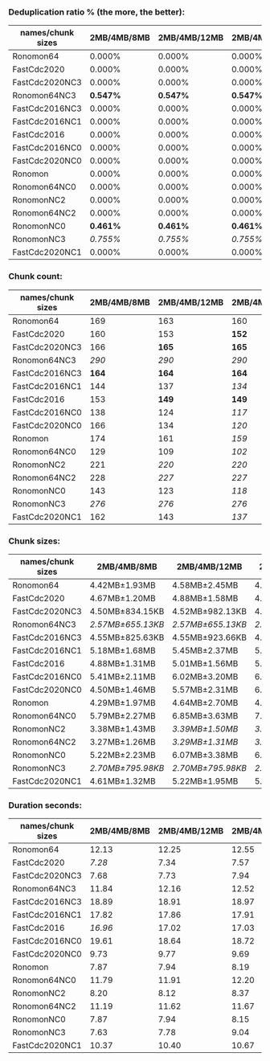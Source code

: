 ### Deduplication ratio % (the more, the better):

| names/chunk sizes | 2MB/4MB/8MB | 2MB/4MB/12MB | 2MB/4MB/16MB | 1MB/4MB/16MB | 2MB/4MB/5MB | 2MB/4MB/6MB | 2MB/4MB/7MB | 3MB/4MB/6MB | 2MB/4MB/20MB | 2MB/4MB/32MB |
| --------------- | --------- | ---------- | ---------- | ---------- | --------- | --------- | --------- | --------- | ---------- | ---------- |
| Ronomon64       | 0.000%    | 0.000%     | 0.000%     | 0.000%     | **0.420%** | 0.000%    | 0.000%    | **0.420%** | 0.000%     | 0.000%     |
| FastCdc2020     | 0.000%    | 0.000%     | 0.000%     | 0.000%     | 0.000%    | 0.000%    | 0.000%    | 0.000%    | 0.000%     | 0.000%     |
| FastCdc2020NC3  | 0.000%    | 0.000%     | 0.000%     | 0.000%     | 0.000%    | 0.000%    | 0.000%    | 0.000%    | 0.000%     | 0.000%     |
| Ronomon64NC3    | **0.547%** | **0.547%** | **0.547%** | 0.417%     | **0.547%** | **0.547%** | **0.547%** | 0.000%    | **0.547%** | **0.547%** |
| FastCdc2016NC3  | 0.000%    | 0.000%     | 0.000%     | 0.000%     | 0.000%    | 0.000%    | 0.000%    | 0.000%    | 0.000%     | 0.000%     |
| FastCdc2016NC1  | 0.000%    | 0.000%     | 0.000%     | 0.000%     | 0.000%    | 0.000%    | 0.000%    | 0.000%    | 0.000%     | 0.000%     |
| FastCdc2016     | 0.000%    | 0.000%     | 0.000%     | 0.000%     | 0.000%    | 0.000%    | 0.000%    | 0.000%    | 0.000%     | 0.000%     |
| FastCdc2016NC0  | 0.000%    | 0.000%     | 0.000%     | 0.000%     | 0.000%    | 0.000%    | 0.000%    | 0.000%    | 0.000%     | 0.000%     |
| FastCdc2020NC0  | 0.000%    | 0.000%     | 0.000%     | 0.000%     | 0.000%    | 0.000%    | 0.000%    | 0.000%    | 0.000%     | 0.000%     |
| Ronomon         | 0.000%    | 0.000%     | 0.000%     | 0.000%     | 0.000%    | 0.000%    | 0.000%    | 0.000%    | 0.000%     | 0.000%     |
| Ronomon64NC0    | 0.000%    | 0.000%     | 0.000%     | 0.000%     | 0.000%    | 0.000%    | 0.000%    | 0.000%    | 0.000%     | 0.000%     |
| RonomonNC2      | 0.000%    | 0.000%     | 0.000%     | 0.000%     | 0.000%    | 0.000%    | 0.000%    | 0.000%    | 0.000%     | 0.000%     |
| Ronomon64NC2    | 0.000%    | 0.000%     | 0.000%     | 0.000%     | 0.000%    | 0.000%    | 0.000%    | **0.420%** | 0.000%     | 0.000%     |
| RonomonNC0      | **0.461%** | **0.461%** | **0.461%** | **0.461%** | 0.000%    | 0.000%    | **0.461%** | 0.000%    | **0.461%** | **0.461%** |
| RonomonNC3      | *0.755%*  | *0.755%*   | *0.755%*   | **0.877%** | *0.755%*  | *0.755%*  | *0.755%*  | 0.000%    | *0.755%*   | *0.755%*   |
| FastCdc2020NC1  | 0.000%    | 0.000%     | 0.000%     | 0.000%     | 0.000%    | 0.000%    | 0.000%    | 0.000%    | 0.000%     | 0.000%     |

### Chunk count:

| names/chunk sizes | 2MB/4MB/8MB | 2MB/4MB/12MB | 2MB/4MB/16MB | 1MB/4MB/16MB | 2MB/4MB/5MB | 2MB/4MB/6MB | 2MB/4MB/7MB | 3MB/4MB/6MB | 2MB/4MB/20MB | 2MB/4MB/32MB |
| --------------- | --------- | ---------- | ---------- | ---------- | --------- | --------- | --------- | --------- | ---------- | ---------- |
| Ronomon64       | 169       | 163        | 160        | 161        | 199       | 188       | 178       | **159**   | **159**    | **159**    |
| FastCdc2020     | 160       | 153        | **152**    | 159        | 213       | 179       | 167       | 174       | **152**    | **152**    |
| FastCdc2020NC3  | 166       | **165**    | **165**    | 169        | 193       | 171       | 169       | 169       | **165**    | **165**    |
| Ronomon64NC3    | *290*     | *290*      | *290*      | *249*      | 291       | *290*     | *290*     | **211**   | *290*      | *290*      |
| FastCdc2016NC3  | **164**   | **164**    | **164**    | 166        | 171       | 166       | 166       | 165       | **164**    | **164**    |
| FastCdc2016NC1  | 144       | 137        | *134*      | 144        | 170       | 154       | 147       | 145       | **133**    | **133**    |
| FastCdc2016     | 153       | **149**    | **149**    | 154        | 168       | 160       | 156       | 156       | **149**    | **149**    |
| FastCdc2016NC0  | 138       | 124        | *117*      | 144        | 179       | 160       | 145       | 144       | *113*      | **112**    |
| FastCdc2020NC0  | 166       | 134        | *120*      | 146        | 257       | 208       | 187       | 203       | *114*      | **113**    |
| Ronomon         | 174       | 161        | *159*      | 163        | 194       | 183       | 178       | **157**   | *159*      | *159*      |
| Ronomon64NC0    | 129       | 109        | *102*      | 122        | 173       | 154       | 142       | 141       | *97*       | **91**     |
| RonomonNC2      | 221       | *220*      | *220*      | *203*      | 235       | 226       | 222       | **175**   | *220*      | *220*      |
| Ronomon64NC2    | 228       | *227*      | *227*      | *206*      | 237       | 233       | 230       | **181**   | *227*      | *227*      |
| RonomonNC0      | 143       | 123        | *118*      | 135        | 181       | 159       | 151       | 145       | **115**    | **115**    |
| RonomonNC3      | *276*     | *276*      | *276*      | *241*      | 278       | 277       | *276*     | **204**   | *276*      | *276*      |
| FastCdc2020NC1  | 162       | 143        | *137*      | 147        | 232       | 189       | 175       | 186       | *135*      | **134**    |

### Chunk sizes:

| names/chunk sizes | 2MB/4MB/8MB      | 2MB/4MB/12MB     | 2MB/4MB/16MB     | 1MB/4MB/16MB     | 2MB/4MB/5MB        | 2MB/4MB/6MB        | 2MB/4MB/7MB      | 3MB/4MB/6MB         | 2MB/4MB/20MB     | 2MB/4MB/32MB     |
| --------------- | ---------------- | ---------------- | ---------------- | ---------------- | ------------------ | ------------------ | ---------------- | ------------------- | ---------------- | ---------------- |
| Ronomon64       | 4.42MB±1.93MB    | 4.58MB±2.45MB    | 4.67MB±2.75MB    | 4.64MB±2.75MB    | *3.75MB±1.09MB*    | **3.97MB±1.41MB**  | *4.19MB±1.78MB*  | 4.69MB±1.16MB       | 4.69MB±2.88MB    | 4.69MB±2.89MB    |
| FastCdc2020     | 4.67MB±1.20MB    | 4.88MB±1.58MB    | 4.91MB±1.74MB    | 4.69MB±1.89MB    | 3.50MB±1018.93KB   | **4.17MB±938.55KB** | *4.47MB±1.08MB*  | *4.29MB±843.70KB*   | 4.91MB±1.74MB    | 4.91MB±1.74MB    |
| FastCdc2020NC3  | 4.50MB±834.15KB  | 4.52MB±982.13KB  | 4.52MB±982.13KB  | *4.42MB±1.12MB*  | **3.87MB±878.28KB** | *4.37MB±727.71KB*  | *4.42MB±726.37KB* | *4.42MB±643.34KB*   | 4.52MB±982.13KB  | 4.52MB±982.13KB  |
| Ronomon64NC3    | *2.57MB±655.13KB* | *2.57MB±655.13KB* | *2.57MB±655.13KB* | *3.00MB±656.71KB* | 2.57MB±594.72KB    | *2.57MB±617.93KB*  | *2.57MB±639.75KB* | **3.54MB±610.53KB** | *2.57MB±655.13KB* | *2.57MB±655.13KB* |
| FastCdc2016NC3  | 4.55MB±825.63KB  | 4.55MB±923.66KB  | 4.55MB±923.66KB  | *4.50MB±997.66KB* | **4.37MB±570.57KB** | *4.50MB±616.36KB*  | *4.50MB±684.76KB* | 4.52MB±558.98KB     | 4.55MB±923.66KB  | 4.55MB±923.66KB  |
| FastCdc2016NC1  | 5.18MB±1.68MB    | 5.45MB±2.37MB    | 5.57MB±2.83MB    | 5.18MB±2.88MB    | **4.39MB±915.01KB** | *4.85MB±1.13MB*    | *5.08MB±1.46MB*  | 5.15MB±848.60KB     | 5.61MB±3.09MB    | 5.61MB±3.11MB    |
| FastCdc2016     | 4.88MB±1.31MB    | 5.01MB±1.56MB    | 5.01MB±1.64MB    | 4.85MB±1.76MB    | **4.44MB±728.79KB** | *4.67MB±901.66KB*  | *4.78MB±1.13MB*  | *4.78MB±800.11KB*   | 5.01MB±1.64MB    | 5.01MB±1.64MB    |
| FastCdc2016NC0  | 5.41MB±2.11MB    | 6.02MB±3.20MB    | 6.38MB±3.95MB    | 5.18MB±4.08MB    | **4.17MB±1.04MB**  | *4.67MB±1.48MB*    | *5.15MB±1.76MB*  | 5.18MB±1.02MB       | 6.61MB±4.34MB    | 6.66MB±4.59MB    |
| FastCdc2020NC0  | 4.50MB±1.46MB    | 5.57MB±2.31MB    | 6.22MB±3.38MB    | 5.11MB±3.57MB    | 2.90MB±744.89KB    | *3.59MB±1.01MB*    | **3.99MB±1.10MB** | *3.68MB±979.67KB*   | 6.55MB±4.30MB    | 6.61MB±4.61MB    |
| Ronomon         | 4.29MB±1.97MB    | 4.64MB±2.70MB    | 4.69MB±2.89MB    | 4.58MB±3.03MB    | *3.85MB±1.11MB*    | **4.08MB±1.47MB**  | *4.19MB±1.72MB*  | 4.75MB±1.15MB       | 4.69MB±2.91MB    | 4.69MB±2.91MB    |
| Ronomon64NC0    | 5.79MB±2.27MB    | 6.85MB±3.63MB    | 7.32MB±4.63MB    | 6.12MB±4.76MB    | **4.31MB±1.03MB**  | *4.85MB±1.50MB*    | *5.26MB±1.91MB*  | 5.29MB±1.15MB       | 7.70MB±5.59MB    | 8.20MB±6.85MB    |
| RonomonNC2      | 3.38MB±1.43MB    | *3.39MB±1.50MB*  | *3.39MB±1.50MB*  | *3.68MB±1.57MB*  | 3.18MB±1.01MB      | 3.30MB±1.24MB      | 3.36MB±1.35MB    | **4.27MB±1.08MB**   | *3.39MB±1.50MB*  | *3.39MB±1.50MB*  |
| Ronomon64NC2    | 3.27MB±1.26MB    | *3.29MB±1.31MB*  | *3.29MB±1.31MB*  | *3.62MB±1.38MB*  | 3.15MB±959.53KB    | 3.20MB±1.12MB      | 3.25MB±1.23MB    | **4.12MB±1015.23KB** | *3.29MB±1.31MB*  | *3.29MB±1.31MB*  |
| RonomonNC0      | 5.22MB±2.23MB    | 6.07MB±3.38MB    | 6.33MB±4.00MB    | 5.53MB±4.14MB    | **4.12MB±1.11MB**  | *4.69MB±1.47MB*    | *4.94MB±1.85MB*  | 5.15MB±1.13MB       | 6.49MB±4.38MB    | 6.49MB±4.71MB    |
| RonomonNC3      | *2.70MB±795.98KB* | *2.70MB±795.98KB* | *2.70MB±795.98KB* | *3.10MB±896.87KB* | 2.68MB±701.86KB    | 2.69MB±759.00KB    | *2.70MB±781.71KB* | **3.66MB±757.00KB** | *2.70MB±795.98KB* | *2.70MB±795.98KB* |
| FastCdc2020NC1  | 4.61MB±1.32MB    | 5.22MB±1.95MB    | 5.45MB±2.54MB    | 5.08MB±2.62MB    | 3.22MB±947.93KB    | *3.95MB±1.08MB*    | *4.27MB±1.15MB*  | **4.01MB±1007.86KB** | 5.53MB±2.90MB    | 5.57MB±3.13MB    |

### Duration seconds:

| names/chunk sizes | 2MB/4MB/8MB | 2MB/4MB/12MB | 2MB/4MB/16MB | 1MB/4MB/16MB | 2MB/4MB/5MB | 2MB/4MB/6MB | 2MB/4MB/7MB | 3MB/4MB/6MB | 2MB/4MB/20MB | 2MB/4MB/32MB |
| --------------- | --------- | ---------- | ---------- | ---------- | --------- | --------- | --------- | --------- | ---------- | ---------- |
| Ronomon64       | 12.13     | 12.25      | 12.55      | 12.88      | *12.03*   | *12.04*   | 12.14     | **12.00** | 12.63      | 13.23      |
| FastCdc2020     | *7.28*    | 7.34       | 7.57       | 7.74       | 7.31      | *7.24*    | 7.35      | **7.21**  | 7.67       | 8.05       |
| FastCdc2020NC3  | 7.68      | 7.73       | 7.94       | 8.14       | *7.53*    | *7.53*    | 7.55      | **7.48**  | 7.98       | 8.48       |
| Ronomon64NC3    | 11.84     | 12.16      | 12.52      | 12.90      | *11.69*   | 11.76     | *11.76*   | **11.66** | 12.95      | 13.66      |
| FastCdc2016NC3  | 18.89     | 18.91      | 18.97      | 18.96      | **18.84** | *18.87*   | 18.89     | *18.86*   | 19.01      | 19.12      |
| FastCdc2016NC1  | 17.82     | 17.86      | 17.91      | 17.90      | 17.83     | *17.82*   | *17.81*   | **17.80** | 17.93      | 17.97      |
| FastCdc2016     | *16.96*   | 17.02      | 17.03      | 17.04      | 16.97     | 16.98     | *16.96*   | **16.95** | 17.06      | 17.23      |
| FastCdc2016NC0  | 19.61     | 18.64      | 18.72      | 18.69      | *12.49*   | 19.58     | 18.67     | **12.47** | *12.54*    | 12.59      |
| FastCdc2020NC0  | 9.73      | 9.77       | 9.69       | 10.06      | *9.64*    | 9.69      | *9.68*    | **9.60**  | 9.73       | 10.13      |
| Ronomon         | 7.87      | 7.94       | 8.19       | 8.45       | *7.68*    | *7.69*    | 7.78      | **7.65**  | 8.34       | 8.66       |
| Ronomon64NC0    | 11.79     | 11.91      | 12.20      | 12.34      | *11.72*   | *11.76*   | 11.83     | **11.69** | 12.00      | 12.11      |
| RonomonNC2      | 8.20      | 8.12       | 8.37       | *6.68*     | **5.78**  | 7.88      | *7.00*    | 7.75      | 7.74       | 7.79       |
| Ronomon64NC2    | 11.19     | 11.62      | 11.67      | 12.20      | *11.13*   | *11.12*   | 11.18     | **11.11** | 12.11      | 12.57      |
| RonomonNC0      | 7.87      | 7.94       | 8.15       | 8.34       | *7.76*    | *7.81*    | 7.88      | **7.75**  | 8.22       | 8.65       |
| RonomonNC3      | 7.63      | 7.78       | 9.04       | 11.34      | 10.27     | *7.54*    | *7.52*    | **7.41**  | 8.48       | 10.35      |
| FastCdc2020NC1  | 10.37     | 10.40      | 10.67      | 10.84      | 10.38     | *10.31*   | *10.34*   | **10.27** | 10.72      | 11.39      |
